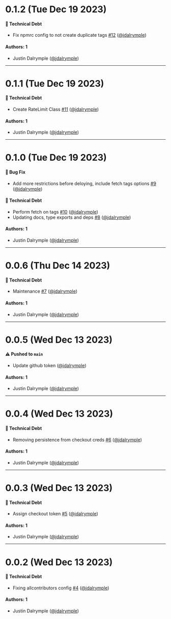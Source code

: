 # 0.1.2 (Tue Dec 19 2023)

#### 🔨 Technical Debt

- Fix npmrc config to not create duplicate tags [#12](https://github.com/jdalrymple/sema4/pull/12) ([@jdalrymple](https://github.com/jdalrymple))

#### Authors: 1

- Justin Dalrymple ([@jdalrymple](https://github.com/jdalrymple))

---

# 0.1.1 (Tue Dec 19 2023)

#### 🔨 Technical Debt

- Create RateLimit Class [#11](https://github.com/jdalrymple/sema4/pull/11) ([@jdalrymple](https://github.com/jdalrymple))

#### Authors: 1

- Justin Dalrymple ([@jdalrymple](https://github.com/jdalrymple))

---

# 0.1.0 (Tue Dec 19 2023)

#### 🐛 Bug Fix

- Add more restrictions before deloying, include fetch tags options [#9](https://github.com/jdalrymple/sema4/pull/9) ([@jdalrymple](https://github.com/jdalrymple))

#### 🔨 Technical Debt

- Perform fetch on tags [#10](https://github.com/jdalrymple/sema4/pull/10) ([@jdalrymple](https://github.com/jdalrymple))
- Updating docs, type exports and deps [#8](https://github.com/jdalrymple/sema4/pull/8) ([@jdalrymple](https://github.com/jdalrymple))

#### Authors: 1

- Justin Dalrymple ([@jdalrymple](https://github.com/jdalrymple))

---

# 0.0.6 (Thu Dec 14 2023)

#### 🔨 Technical Debt

- Maintenance [#7](https://github.com/jdalrymple/sema4/pull/7) ([@jdalrymple](https://github.com/jdalrymple))

#### Authors: 1

- Justin Dalrymple ([@jdalrymple](https://github.com/jdalrymple))

---

# 0.0.5 (Wed Dec 13 2023)

#### ⚠️ Pushed to `main`

- Update github token ([@jdalrymple](https://github.com/jdalrymple))

#### Authors: 1

- Justin Dalrymple ([@jdalrymple](https://github.com/jdalrymple))

---

# 0.0.4 (Wed Dec 13 2023)

#### 🔨 Technical Debt

- Removing persistence from checkout creds [#6](https://github.com/jdalrymple/sema4/pull/6) ([@jdalrymple](https://github.com/jdalrymple))

#### Authors: 1

- Justin Dalrymple ([@jdalrymple](https://github.com/jdalrymple))

---

# 0.0.3 (Wed Dec 13 2023)

#### 🔨 Technical Debt

- Assign checkout token [#5](https://github.com/jdalrymple/sema4/pull/5) ([@jdalrymple](https://github.com/jdalrymple))

#### Authors: 1

- Justin Dalrymple ([@jdalrymple](https://github.com/jdalrymple))

---

# 0.0.2 (Wed Dec 13 2023)

#### 🔨 Technical Debt

- Fixing allcontributors config [#4](https://github.com/jdalrymple/sema4/pull/4) ([@jdalrymple](https://github.com/jdalrymple))

#### Authors: 1

- Justin Dalrymple ([@jdalrymple](https://github.com/jdalrymple))
